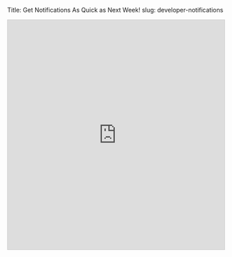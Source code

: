 Title: Get Notifications As Quick as Next Week!
slug: developer-notifications

<iframe class="airtable-embed" src="https://airtable.com/embed/shrUcBQkNi3gM87jG?backgroundColor=blue" frameborder="0" onmousewheel="" width="100%" height="533" style="background: transparent; border: 1px solid #ccc;"></iframe>
